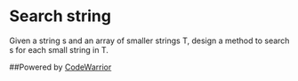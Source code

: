 # Search string

Given a string s and an array of smaller strings T,
design a method to search s for each small string in T.

##Powered by [CodeWarrior](http://code-warrior.herokuapp.com)

